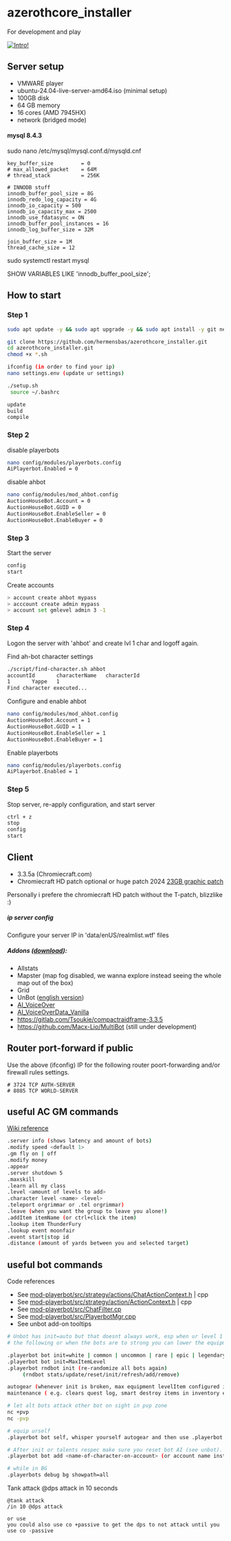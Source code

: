 # azerothcore_installer
For development and play


[![Intro!](https://i3.ytimg.com/vi/iCn14KLCerY/maxresdefault.jpg)](https://www.youtube.com/watch?v=iCn14KLCerY)

## Server setup
 - VMWARE player
 - ubuntu-24.04-live-server-amd64.iso (minimal setup)
 - 100GB disk
 - 64 GB memory
 - 16 cores (AMD 7945HX)
 - network (bridged mode)

#### mysql 8.4.3

sudo nano /etc/mysql/mysql.conf.d/mysqld.cnf
```
key_buffer_size         = 0
# max_allowed_packet    = 64M
# thread_stack          = 256K

# INNODB stuff
innodb_buffer_pool_size = 8G
innodb_redo_log_capacity = 4G
innodb_io_capacity = 500
innodb_io_capacity_max = 2500
innodb_use_fdatasync = ON
innodb_buffer_pool_instances = 16
innodb_log_buffer_size = 32M

join_buffer_size = 1M
thread_cache_size = 12
```

sudo systemctl restart mysql

SHOW VARIABLES LIKE 'innodb_buffer_pool_size';

## How to start
### Step 1
```bash
sudo apt update -y && sudo apt upgrade -y && sudo apt install -y git net-tools nano

git clone https://github.com/hermensbas/azerothcore_installer.git
cd azerothcore_installer.git
chmod +x *.sh

ifconfig (in order to find your ip)
nano settings.env (update ur settings)

./setup.sh
 source ~/.bashrc

update
build
compile
```

### Step 2
disable playerbots
```bash
nano config/modules/playerbots.config
AiPlayerbot.Enabled = 0
```

disable ahbot
```bash
nano config/modules/mod_ahbot.config
AuctionHouseBot.Account = 0
AuctionHouseBot.GUID = 0
AuctionHouseBot.EnableSeller = 0
AuctionHouseBot.EnableBuyer = 0
```

### Step 3
Start the server
```bash
config
start
```

Create accounts
```bash
> account create ahbot mypass 
> acccount create admin mypass
> account set gmlevel admin 3 -1 
```

### Step 4 
Logon the server with 'ahbot' and create lvl 1 char and logoff again.

Find ah-bot character settings
```bash
./script/find-character.sh ahbot
accountId       characterName   characterId
1       Yappe   1
Find character executed...
```

Configure and enable ahbot
```bash
nano config/modules/mod_ahbot.config
AuctionHouseBot.Account = 1
AuctionHouseBot.GUID = 1
AuctionHouseBot.EnableSeller = 1
AuctionHouseBot.EnableBuyer = 1
```

Enable playerbots
```bash
nano config/modules/playerbots.config
AiPlayerbot.Enabled = 1
```

### Step 5 

Stop server, re-apply configuration, and start server
```bash
ctrl + z
stop
config
start
```

## Client
- 3.3.5a (Chromiecraft.com)
 - Chromiecraft HD patch optional or huge patch 2024 [23GB graphic patch](https://github.com/Marotheit/A-Guide-to-Modernizing-the-WotLK-Client/)

Personally i prefere the chromiecraft HD patch without the T-patch, blizzlike :)

##### ip server config
Configure your server IP in 'data/enUS/realmlist.wtf' files

##### Addons ([download](https://felbite.com/chromiecraft-addons)):
- Allstats
- Mapster (map fog disabled, we wanna explore instead seeing the whole map out of the box)
- Grid
- UnBot ([english version](https://github.com/noisiver/unbot-addon/tree/english)) 
- [AI_VoiceOver](https://github.com/mrthinger/wow-voiceover/releases/download/v1.4.3/AI_VoiceOver-WoW_3.3.5-v1.4.3.zip)
- [AI_VoiceOverData_Vanilla](https://github.com/mrthinger/wow-voiceover/releases/download/v1.3.1/AI_VoiceOverData_Vanilla-v1.0.0.zip)
- https://gitlab.com/Tsoukie/compactraidframe-3.3.5
- https://github.com/Macx-Lio/MultiBot (still under development)

## Router port-forward if public
Use the above (ifconfig) IP for the following router poort-forwarding and/or firewall rules settings.
````
# 3724 TCP AUTH-SERVER
# 8085 TCP WORLD-SERVER
````

## useful AC GM commands
[Wiki reference](https://www.azerothcore.org/wiki/gm-commands)
```bash
.server info (shows latency and amount of bots)
.modify speed <default 1>
.gm fly on | off
.modify money
.appear
.server shutdown 5
.maxskill
.learn all my class
.level <amount of levels to add>
.character level <name> <level>
.teleport orgrimmar or .tel orgrimmar)
.leave (when you want the group to leave you alone!)
.addItem itemName (or ctrl+click the item)
.lookup item ThunderFury
.lookup event moonfair
.event start|stop id
.distance (amount of yards between you and selected target)
```

## useful bot commands 
Code references
- See [mod-playerbot/src/strategy/actions/ChatActionContext.h](https://github.com/hermensbas/mod-playerbots/blob/master/src/strategy/actions/ChatActionContext.h) | cpp
- See [mod-playerbot/src/strategy/action/ActionContext.h](https://github.com/hermensbas/mod-playerbots/blob/master/src/strategy/actions/ActionContext.h) | cpp
- See [mod-playerbot/src/ChatFilter.cp](https://github.com/hermensbas/mod-playerbots/blob/master/src/ChatFilter.cpp)
- See [mod-playerbot/src/PlayerbotMgr.cpp](https://github.com/hermensbas/mod-playerbots/blob/master/src/PlayerbotMgr.cpp#L692)
- See unbot add-on tooltips

```bash
# Unbot has init=auto but that doesnt always work, esp when ur level 1 (for now) alternativy use
# the following or when the bots are to strong you can lower the equipment.

.playerbot bot init=white | common | uncommon | rare | epic | legendary
.playerbot bot init=MaxItemLevel
.playerbot rndbot init (re-randomize all bots again)
     (rndbot stats/update/reset/init/refresh/add/remove)

autogear (whenever init is broken, max equipment levelItem configured in playerbot.conf)
maintenance ( e.g. clears quest log, smart destroy items in inventory etc)

# let alt bots attack other bot on sight in pvp zone
nc +pvp
nc -pvp

# equip urself
.playerbot bot self, whisper yourself autogear and then use .playerbot bot self

# After init or talents respec make sure you reset bot AI (see unbot).
.playerbot bot add <name-of-character-on-account> (or account name instead of character name to add all characters on an account

# while in BG
.playerbots debug bg showpath=all 
```

Tank attack @dps attack in 10 seconds
```
@tank attack
/in 10 @dps attack

or use
you could also use co +passive to get the dps to not attack until you use co -passive
```
